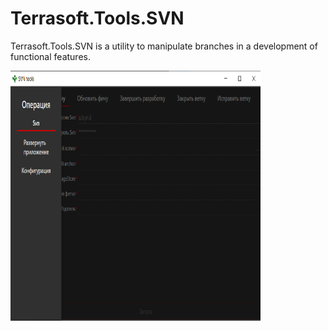 <h1>Terrasoft.Tools.SVN</h1>
<p>Terrasoft.Tools.SVN is a utility to manipulate branches in a development of functional features.</p>
<img src="UI.png" alt="app-image" width="400px" height="400px"/>
